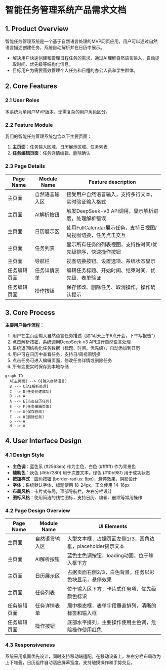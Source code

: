 # 智能任务管理系统产品需求文档

## 1. Product Overview
智能任务管理系统是一个基于自然语言处理的MVP网页应用，用户可以通过自然语言描述创建任务，系统自动解析并在日历中展示。
- 解决用户快速创建和管理日程任务的需求，通过AI理解自然语言输入，自动提取时间、优先级等结构化信息。
- 目标用户为需要高效管理个人任务和日程的办公人员和学生群体。

## 2. Core Features

### 2.1 User Roles
本系统为单用户MVP版本，无需复杂的用户角色区分。

### 2.2 Feature Module
我们的智能任务管理系统包含以下主要页面：
1. **主页面**：任务输入区域、日历展示区域、任务列表
2. **任务编辑页面**：任务详情编辑、删除确认

### 2.3 Page Details

| Page Name | Module Name | Feature description |
|-----------|-------------|---------------------|
| 主页面 | 自然语言输入区 | 接受用户自然语言输入，支持多行文本，实时验证输入格式 |
| 主页面 | AI解析按钮 | 触发DeepSeek-v3 API调用，显示解析进度，处理解析错误 |
| 主页面 | 日历展示区 | 使用FullCalendar展示任务，支持日视图/周视图切换，任务点击交互 |
| 主页面 | 任务列表 | 显示所有任务的列表视图，支持按时间/优先级排序，快速操作按钮 |
| 主页面 | 导航栏 | 视图切换按钮、设置选项、系统状态显示 |
| 任务编辑页面 | 任务详情表单 | 编辑任务标题、开始时间、结束时间、优先级，表单验证 |
| 任务编辑页面 | 操作按钮 | 保存修改、删除任务、取消操作，操作确认提示 |

## 3. Core Process

**主要用户操作流程：**
1. 用户在主页面输入自然语言任务描述（如"明天上午9点开会，下午写报告"）
2. 点击解析按钮，系统调用DeepSeek-v3 API进行自然语言处理
3. 系统返回结构化任务数据（标题、时间、优先级），自动添加到日历
4. 用户可在日历中查看任务，支持日/周视图切换
5. 点击任务可进入编辑页面，修改任务详情或删除任务
6. 所有变更实时保存到本地存储

```mermaid
graph TD
  A[主页面] --> B[输入自然语言]
  B --> C[AI解析处理]
  C --> D[任务创建成功]
  D --> A
  A --> E[点击日历任务]
  E --> F[任务编辑页面]
  F --> G[保存修改]
  F --> H[删除任务]
  G --> A
  H --> A
```

## 4. User Interface Design

### 4.1 Design Style
- **主色调**：蓝色系 (#2563eb) 作为主色，白色 (#ffffff) 作为背景色
- **辅助色**：灰色 (#6b7280) 用于次要文本，绿色 (#10b981) 用于成功状态
- **按钮样式**：圆角按钮 (border-radius: 8px)，悬停效果，阴影设计
- **字体**：系统默认字体，标题使用 18-24px，正文使用 14-16px
- **布局风格**：卡片式布局，顶部导航栏，左右分栏设计
- **图标风格**：使用简洁的线性图标，支持日历、编辑、删除等常用操作

### 4.2 Page Design Overview

| Page Name | Module Name | UI Elements |
|-----------|-------------|-------------|
| 主页面 | 自然语言输入区 | 大型文本框，占据页面左侧1/3，圆角边框，placeholder提示文本 |
| 主页面 | AI解析按钮 | 蓝色主色调按钮，loading动画，位于输入框下方 |
| 主页面 | 日历展示区 | 占据页面右侧2/3，白色背景，任务以彩色块显示，悬停效果 |
| 主页面 | 任务列表 | 位于输入区下方，卡片式任务项，优先级颜色标识 |
| 任务编辑页面 | 任务详情表单 | 居中模态框，表单字段垂直排列，清晰的标签和输入框 |
| 任务编辑页面 | 操作按钮 | 底部水平排列，主要操作使用主色调，危险操作使用红色 |

### 4.3 Responsiveness
系统采用桌面优先设计，同时支持移动端适配。在移动设备上，左右分栏布局改为上下堆叠，日历组件自动适应屏幕宽度，支持触摸操作和手势交互。
